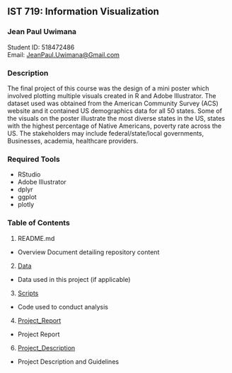 ## IST 719: Information Visualization
### Jean Paul Uwimana

Student ID: 518472486  
Email: JeanPaul.Uwimana@Gmail.com

### Description
The final project of this course was the design of a mini poster which involved plotting multiple visuals created in R and Adobe Illustrator. 
The dataset used was obtained from the American Community Survey (ACS) website and it contained US demographics data for 
all 50 states. Some of the visuals on the poster illustrate the most diverse states in the US, states with the highest
percentage of Native Americans, poverty rate across the US. The stakeholders may include federal/state/local governments, Businesses, academia, 
healthcare providers.

### Required Tools
* RStudio
* Adobe Illustrator
* dplyr
* ggplot
* plotly

### Table of Contents
1. README.md
  - Overview Document detailing repository content
2. [Data](https://github.com/jeanpauluwimana/MSADS_Portfolio/tree/main/IST719_Data_Visualization/Data)
  - Data used in this project (if applicable)
3. [Scripts](https://github.com/jeanpauluwimana/MSADS_Portfolio/tree/main/IST719_Data_Visualization/Scripts)
  - Code used to conduct analysis
4. [Project_Report](https://github.com/jeanpauluwimana/MSADS_Portfolio/tree/main/IST719_Data_Visualization/JeanPaul_Uwimana_Final_Poster.pdf)
  - Project Report
6. [Project_Description](https://github.com/jeanpauluwimana/MSADS_Portfolio/tree/main/IST719_Data_Visualization/Poster_Instructions.pdf) 
  - Project Description and Guidelines